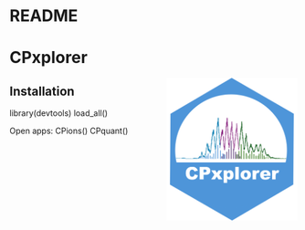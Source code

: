 README
================

<!-- Knit this README.Rmd to generate README.md. -->

# CPxplorer

<!-- badges: start -->

<img src="man/CPxplorer_Logo.png" align="right" height="250px" />

<!-- badges: end -->

## Installation

library(devtools) load_all()

Open apps: CPions() CPquant()
